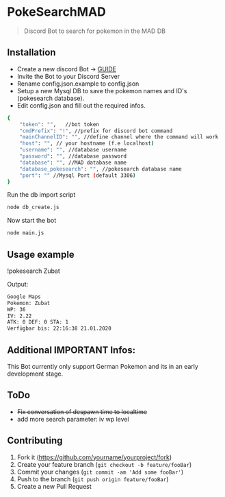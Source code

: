 # PokeSearchMAD
> Discord Bot to search for pokemon in the MAD DB


## Installation

- Create a new discord Bot -> [GUIDE](https://discordpy.readthedocs.io/en/latest/discord.html)
- Invite the Bot to your Discord Server
- Rename config.json.example to config.json
- Setup a new Mysql DB to save the pokemon names and ID's (pokesearch database).
- Edit config.json and fill out the required infos.


```sh
{ 
	"token": "",   //bot token
	"cmdPrefix": "!", //prefix for discord bot command
	"mainChannelID": "", //define channel where the command will work
	"host": "", // your hostname (f.e localhost)
	"username": "", //database username
	"password": "", //database password
	"database": "", //MAD database name
	"database_pokesearch": "", //pokesearch database name
	"port": "" //Mysql Port (default 3306)
}
```

Run the db import script

```sh
node db_create.js
```

Now start the bot

```sh
node main.js
```

## Usage example

!pokesearch Zubat

Output:

```sh
Google Maps
Pokemon: Zubat
WP: 36
IV: 2.22
ATK: 0 DEF: 0 STA: 1
Verfügbar bis: 22:16:38 21.01.2020
```

## Additional IMPORTANT Infos:
This Bot currently only support German Pokemon and its in an early development stage.

## ToDo
- ~~Fix conversation of despawn time to localtime~~
- add more search parameter:
  iv
  wp
  level


## Contributing

1. Fork it (<https://github.com/yourname/yourproject/fork>)
2. Create your feature branch (`git checkout -b feature/fooBar`)
3. Commit your changes (`git commit -am 'Add some fooBar'`)
4. Push to the branch (`git push origin feature/fooBar`)
5. Create a new Pull Request

